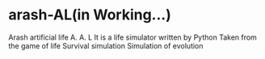 # arash-AL(in Working...)
Arash artificial life
A. A. L
It is a life simulator written by Python
Taken from the game of life
Survival simulation
Simulation of evolution
